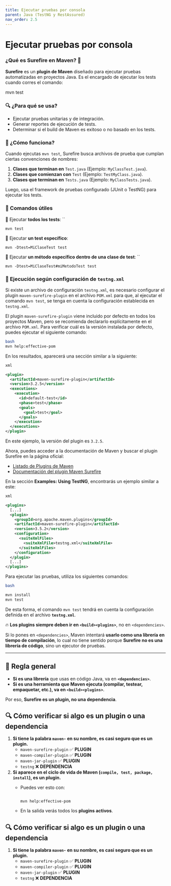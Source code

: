 ```yaml
---
title: Ejecutar pruebas por consola
parent: Java (TestNG y RestAssured)
nav_order: 2.5
---
```

# **Ejecutar pruebas por consola**

### **¿Qué es Surefire en Maven? 🚀**

**Surefire** es un **plugin de Maven** diseñado para ejecutar pruebas automatizadas en proyectos Java. Es el encargado de ejecutar los tests cuando corres el comando:

mvn test

### **🔍 ¿Para qué se usa?**

- Ejecutar pruebas unitarias y de integración.
- Generar reportes de ejecución de tests.
- Determinar si el build de Maven es exitoso o no basado en los tests.

### **📌 ¿Cómo funciona?**

Cuando ejecutas `mvn test`, Surefire busca archivos de prueba que cumplan ciertas convenciones de nombres:

1. **Clases que terminan en** `Test.java` (Ejemplo: `MyClassTest.java`).
2. **Clases que comienzan con** `Test` (Ejemplo: `TestMyClass.java`).
3. **Clases que terminan en** `Tests.java` (Ejemplo: `MyClassTests.java`).

Luego, usa el framework de pruebas configurado (JUnit o TestNG) para ejecutar los tests.

### **📌 Comandos útiles**

🔹 Ejecutar **todos los tests**:
``

`mvn test`

🔹 Ejecutar **un test específico**:

`mvn -Dtest=MiClaseTest test`

🔹 Ejecutar **un método específico dentro de una clase de test**:
``

`mvn -Dtest=MiClaseTest#miMetodoTest test`

### **📌 Ejecución según configuración de `testng.xml`**

Si existe un archivo de configuración `testng.xml`, es necesario configurar el plugin `maven-surefire-plugin` en el archivo `POM.xml` para que, al ejecutar el comando `mvn test`, se tenga en cuenta la configuración establecida en `testng.xml`.

El plugin `maven-surefire-plugin` viene incluido por defecto en todos los proyectos Maven, pero se recomienda declararlo explícitamente en el archivo `POM.xml`. Para verificar cuál es la versión instalada por defecto, puedes ejecutar el siguiente comando:

```bash
bash
mvn help:effective-pom
```

En los resultados, aparecerá una sección similar a la siguiente:

```xml
xml

<plugin>
  <artifactId>maven-surefire-plugin</artifactId>
  <version>3.2.5</version>
  <executions>
    <execution>
      <id>default-test</id>
      <phase>test</phase>
      <goals>
        <goal>test</goal>
      </goals>
    </execution>
  </executions>
</plugin>

```

En este ejemplo, la versión del plugin es `3.2.5`.

Ahora, puedes acceder a la documentación de Maven y buscar el plugin Surefire en la página oficial:

- [Listado de Plugins de Maven](https://maven.apache.org/plugins/index.html)
- [Documentación del plugin Maven Surefire](https://maven.apache.org/surefire/maven-surefire-plugin/)

En la sección **Examples: Using TestNG**, encontrarás un ejemplo similar a este:

```xml
xml

<plugins>
  [...]
  <plugin>
    <groupId>org.apache.maven.plugins</groupId>
    <artifactId>maven-surefire-plugin</artifactId>
    <version>3.5.2</version>
    <configuration>
      <suiteXmlFiles>
        <suiteXmlFile>testng.xml</suiteXmlFile>
      </suiteXmlFiles>
    </configuration>
  </plugin>
  [...]
</plugins>

```

Para ejecutar las pruebas, utiliza los siguientes comandos:

```bash
bash

mvn install
mvn test

```

De esta forma, el comando `mvn test` tendrá en cuenta la configuración definida en el archivo **`testng.xml`**.

🔥 **Los plugins siempre deben ir en `<build><plugins>`**, no en `<dependencies>`.

Si lo pones en `<dependencies>`, Maven intentará **usarlo como una librería en tiempo de compilación**, lo cual no tiene sentido porque **Surefire no es una librería de código**, sino un ejecutor de pruebas.

---

## **📌 Regla general**

- **Si es una librería** que usas en código Java, va en **`<dependencies>`**.
- **Si es una herramienta que Maven ejecuta (compilar, testear, empaquetar, etc.), va en `<build><plugins>`**.

Por eso, **Surefire es un plugin, no una dependencia**.

## **🔍 Cómo verificar si algo es un plugin o una dependencia**

1. **Si tiene la palabra `maven-` en su nombre, es casi seguro que es un plugin.**
    - `maven-surefire-plugin` ✅ **PLUGIN**
    - `maven-compiler-plugin` ✅ **PLUGIN**
    - `maven-jar-plugin` ✅ **PLUGIN**
    - `testng` ❌ **DEPENDENCIA**
2. **Si aparece en el ciclo de vida de Maven (`compile, test, package, install`), es un plugin.**
    - Puedes ver esto con:
        
        ```
        
        mvn help:effective-pom
        ```
        
    - En la salida verás todos los **plugins activos**.

## **🔍 Cómo verificar si algo es un plugin o una dependencia**

1. **Si tiene la palabra `maven-` en su nombre, es casi seguro que es un plugin.**
    - `maven-surefire-plugin` ✅ **PLUGIN**
    - `maven-compiler-plugin` ✅ **PLUGIN**
    - `maven-jar-plugin` ✅ **PLUGIN**
    - `testng` ❌ **DEPENDENCIA**